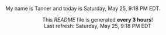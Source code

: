 My name is Tanner and today is Saturday, May 25, 9:18 PM EDT.

<p align="center">This <i>README</i> file is generated <b>every 3 hours</b>!</br>Last refresh: Saturday, May 25, 9:18 PM EDT<br /></p>
